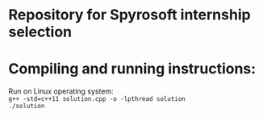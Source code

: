 # Repository for Spyrosoft internship selection 
# Compiling and running instructions:
Run on Linux operating system: <br />
`g++ -std=c++11 solution.cpp -o -lpthread solution`<br />
`./solution`
